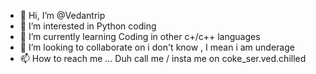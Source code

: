 - 👋 Hi, I’m @Vedantrip
- 👀 I’m interested in Python coding 
- 🌱 I’m currently learning Coding in other c+/c++ languages 
- 💞️ I’m looking to collaborate on i don't know , I mean i am underage
- 📫 How to reach me ... Duh call me / insta me on coke_ser.ved.chilled

<!---
Vedantrip/Vedantrip is a ✨ special ✨ repository because its `README.md` (this file) appears on your GitHub profile.
You can click the Preview link to take a look at your changes.
--->
